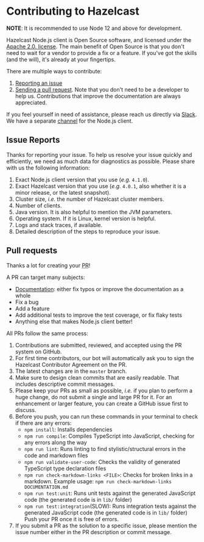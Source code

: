 # Contributing to Hazelcast

**NOTE**: It is recommended to use Node 12 and above for development.

Hazelcast Node.js client is Open Source software, and licensed under the [Apache 2.0. license](LICENSE).
The main benefit of Open Source is that you don't need to wait for a vendor to provide a fix or a feature.
If you've got the skills (and the will), it's already at your fingertips.

There are multiple ways to contribute:

1. [Reporting an issue](#issue-reports)
2. [Sending a pull request](#pull-requests).
Note that you don't need to be a developer to help us.
Contributions that improve the documentation are always appreciated.

If you feel yourself in need of assistance, please reach us directly via [Slack](https://slack.hazelcast.com/).
We have a separate [channel](https://hazelcastcommunity.slack.com/archives/C01PP55A667) for the Node.js client.

## Issue Reports

Thanks for reporting your issue.
To help us resolve your issue quickly and efficiently, we need as much data for diagnostics as possible.
Please share with us the following information:

1. Exact Node.js client version that you use (_e.g._ `4.1.0`).
2. Exact Hazelcast version that you use (_e.g._ `4.0.1`, also whether it is a minor release, or the latest snapshot).
3. Cluster size, _i.e._ the number of Hazelcast cluster members.
4. Number of clients.
5. Java version. It is also helpful to mention the JVM parameters.
6. Operating system. If it is Linux, kernel version is helpful.
7. Logs and stack traces, if available.
8. Detailed description of the steps to reproduce your issue.

## Pull requests

Thanks a lot for creating your <abbr title="Pull Request">PR</abbr>!

A PR can target many subjects:

* [Documentation](https://github.com/hazelcast/hazelcast-nodejs-client/blob/master/DOCUMENTATION.md):
either fix typos or improve the documentation as a whole
* Fix a bug
* Add a feature
* Add additional tests to improve the test coverage, or fix flaky tests
* Anything else that makes Node.js client better!

All PRs follow the same process:

1. Contributions are submitted, reviewed, and accepted using the PR system on GitHub.
2. For first time contributors, our bot will automatically ask you to sign the Hazelcast Contributor Agreement on the PR.
3. The latest changes are in the `master` branch.
4. Make sure to design clean commits that are easily readable.
That includes descriptive commit messages.
5. Please keep your PRs as small as possible, _i.e._ if you plan to perform a huge change,
do not submit a single and large PR for it. For an enhancement or larger feature, you can create a GitHub issue first to discuss.
6. Before you push, you can run these commands in your terminal to check if there are any errors:
    * `npm install`: Installs dependencies
    * `npm run compile`: Compiles TypeScript into JavaScript, checking for any errors along the way
    * `npm run lint`: Runs linting to find stylistic/structural errors in the code and markdown files
    * `npm run validate-user-code`: Checks the validity of generated TypeScript type declaration files
    * `npm run check-markdown-links <FILE>`: Checks for broken links in a markdown.
    Example usage: `npm run check-markdown-links DOCUMENTATION.md`
    * `npm run test:unit`: Runs unit tests against the generated JavaScript code (the generated code is in `lib/` folder)
    * `npm run test:integration`(SLOW): Runs integration tests against the generated JavaScript code
    (the generated code is in `lib/` folder)
Push your PR once it is free of errors.
7. If you submit a PR as the solution to a specific issue, please mention the issue number either in the PR description
or commit message.
